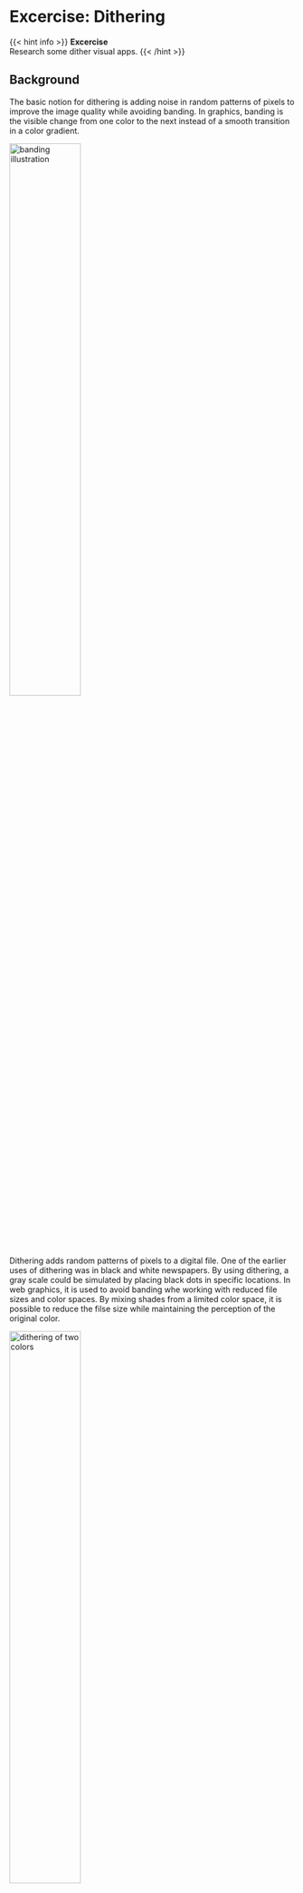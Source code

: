 # Excercise: Dithering

{{< hint info >}}
**Excercise**  
Research some dither visual apps.
{{< /hint >}}

## Background
The basic notion for dithering is adding noise in random patterns of pixels to improve the image quality while avoiding banding. In graphics, banding is the visible change from one color to the next instead of a smooth transition in a color gradient.

<img src="https://upload.wikimedia.org/wikipedia/commons/9/9a/Colour_banding_example01.png" alt="banding illustration" style="width: 50%;"/>

Dithering adds random patterns of pixels to a digital file. One of the earlier uses of dithering was in black and white newspapers. By using dithering, a gray scale could be simulated by placing black dots in specific locations. In web graphics, it is used to avoid banding whe working with reduced file sizes and color spaces. By mixing shades from a limited color space, it is possible to reduce the filse size while maintaining the perception of the original color.

<img src="https://webstyleguide.com/wsg2/graphics/graphics/7.09.gif" alt="dithering of two colors" style="width: 50%;"/>

When used to reduce banding, the color gradient can be preserved even if in the reduced color space. The first image hasn't been dithered and the banding is clearly visible:

<video src="https://www.lifewire.com/thmb/47MwVaMey8iW-a6XVVS3QRa4vpI=/650x0/filters:gifv(webm)/color-banding-b341416163364e6e9626c682f8db46c7.gif" alt="banded image" style="width: 50%;"></video>

Meanwhile, the second image is perceived as a smooth trasnstion between the colors:

<img src="https://www.lifewire.com/thmb/X0mFqgSpd7V4GbMuVqL_0PFtjFo=/650x0/filters:no_upscale():max_bytes(150000):strip_icc():format(webp)/color-gradient-7d2d8c622647490b9df9e24ea0ad0f67.jpg" alt="dithered image" style="width: 50%;"/>


Dithering also reduces the sharpness of the image, and may introduce a noticeable grainy pattern. This is specially significant when a full color image is dithered into a 216-color browser-safe palette. If the user has their display set to 256 colors, web browsers will dither the image colors into the 216-color browser-safe color pallette. This is a very rare occurace nowdays, but it is still important to remmeber that a small percentage of users will see the colors after dithering.

## Conclusions
Dithering is a very important tool in computer graphics. Understanding the limitations of the used color spaces and the display methods in which they are visualized is key for presenting a great version of your graphics to the greatest amount of users possible. For example, by adding dithered images to a website, both speed and accesibility can be improved by using a smaller image file size that still preserves a significant amount of the color perception of the original.

## References

* [What Is Dithering in Image Processing?](https://www.lifewire.com/what-is-dithering-4686105) by Lisa Mildon, Lifewire
* [Dithering](https://webstyleguide.com/wsg2/graphics/dither.html), Web Style Guide
* [WHY YOUR WEBSITE SHOULD USE DITHERED IMAGES](https://endtimes.dev/why-you-should-dither-images/)
* [Colour Banding](https://en.wikipedia.org/wiki/Colour_banding)